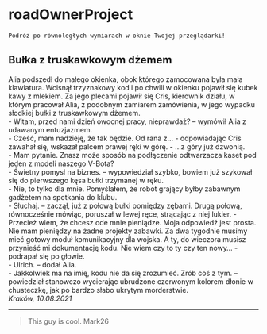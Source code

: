 # roadOwnerProject
```
Podróż po równoległych wymiarach w oknie Twojej przeglądarki!
```

## Bułka z truskawkowym dżemem
Alia podszedł do małego okienka, obok którego zamocowana była mała klawiatura. Wcisnął trzyznakowy kod i po chwili w okienku pojawił się kubek kawy z mlekiem. Za jego plecami pojawił się Cris, kierownik działu, w którym pracował Alia, z podobnym zamiarem zamówienia, w jego wypadku słodkiej bułki z truskawkowym dżemem.\
\- Witam, przed nami dzień owocnej pracy, nieprawdaż? – wymówił Alia z udawanym entuzjazmem.\
\- Cześć, mam nadzieję, że tak będzie. Od rana z… - odpowiadając Cris zawahał się, wskazał palcem prawej ręki w górę. - …z góry już dzwonią.\
\- Mam pytanie. Znasz może sposób na podłączenie odtwarzacza kaset pod jeden z  modeli naszego V-Bota?\
\- Świetny pomysł na biznes. – wypowiedział szybko, bowiem już szykował się do pierwszego kęsa bułki trzymanej w ręku.\
\- Nie, to tylko dla mnie. Pomyślałem, że robot grający byłby zabawnym gadżetem na spotkania do klubu.\
\- Słuchaj. – zaczął, już z połową bułki pomiędzy zębami. Drugą połową, równocześnie mówiąc, poruszał w lewej ręce, strącając z niej lukier. -  Przecież wiem, że chcesz ode mnie pieniądze. Moja odpowiedź jest prosta. Nie mam pieniędzy na żadne projekty zabawki. Za dwa tygodnie musimy mieć gotowy moduł komunikacyjny dla wojska. A ty, do wieczora musisz przynieść mi dokumentację kodu. Nie wiem czy to ty czy ten nowy… - podrapał się po głowie.\
\- Ulrich. – dodał Alia.\
\- Jakkolwiek ma na imię, kodu nie da się zrozumieć. Zrób coś z tym. – powiedział stanowczo wycierając ubrudzone czerwonym kolorem dłonie w chusteczkę, jak po bardzo słabo ukrytym morderstwie.\
_Kraków, 10.08.2021_

* * *
> This guy is cool.
> Mark26
